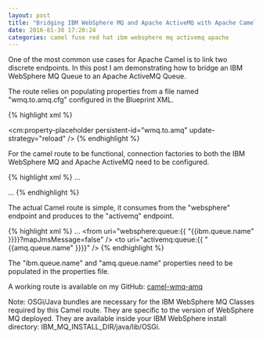 ```yaml
---
layout: post
title: "Bridging IBM WebSphere MQ and Apache ActiveMQ with Apache Camel"
date: 2016-01-30 17:20:24
categories: camel fuse red hat ibm websphere mq activemq apache
---
```


One of the most common use cases for Apache Camel is to link two discrete endpoints. In this post I am demonstrating how to bridge an IBM WebSphere MQ Queue to an Apache ActiveMQ Queue.

The route relies on populating properties from a file named "wmq.to.amq.cfg" configured in the Blueprint XML.

{% highlight xml %}
<!-- Property Placeholder -->
<cm:property-placeholder persistent-id="wmq.to.amq" update-strategy="reload" />
{% endhighlight %}

For the camel route to be functional, connection factories to both the IBM WebSphere MQ and Apache ActiveMQ need to be configured.

{% highlight xml %}
...
<!-- Configure Active MQ connection factory -->
<bean id="amqConnectionFactory" class="org.apache.activemq.ActiveMQConnectionFactory">
    <property name="brokerURL" value="${amq.broker.url}" />
    <property name="userName" value="${amq.username}" />
    <property name="password" value="${amq.password}" />
</bean>

<bean id="jmsConfig" class="org.apache.camel.component.jms.JmsConfiguration">
    <property name="connectionFactory" ref="amqConnectionFactory" />
    <property name="concurrentConsumers" value="10" />
</bean>

<bean id="activemq" class="org.apache.activemq.camel.component.ActiveMQComponent">
    <property name="configuration" ref="jmsConfig" />
</bean>

<!-- Configure IBM WebSphere MQ connection factory -->
<bean id="websphereConnectionFactory" class="com.ibm.mq.jms.MQConnectionFactory">
    <property name="transportType" value="1" />
    <property name="hostName" value="${ibm.mq.host}" />
    <property name="port" value="${ibm.mq.port}" />
    <property name="queueManager" value="${ibm.qm.name}" />
</bean>

<bean id="websphereConfig" class="org.apache.camel.component.jms.JmsConfiguration">
    <property name="connectionFactory" ref="websphereConnectionFactory" />
    <property name="concurrentConsumers" value="10" />
</bean>

<bean id="websphere" class="org.apache.camel.component.jms.JmsComponent">
    <property name="configuration" ref="websphereConfig" />
</bean>
...
{% endhighlight %}

The actual Camel route is simple, it consumes from the "websphere" endpoint and produces to the "activemq" endpoint.

{% highlight xml %}
...
<camelContext trace="false" id="wmqToAmqContext" xmlns="http://camel.apache.org/schema/blueprint">
	<route id="wmqToAmqBridge">
		<from uri="websphere:queue:{{ "{{ibm.queue.name" }}}}?mapJmsMessage=false" />
		<log message="The message contains ${body}" />
		<to uri="activemq:queue:{{ "{{amq.queue.name" }}}}" />
	</route>
</camelContext>
{% endhighlight %}

The "ibm.queue.name" and "amq.queue.name" properties need to be populated in the properties file.

<!--Of course, a wildcard consumer can also be defined if one wants to consume from a set of queues and produce to the another set of queues on the ActiveMQ side. In this case, a JMS header stating the destination consumed from the WebSphere MQ side could be used to point to the exact queue the message should be sent to on the ActiveMQ side.-->

A working route is available on my GitHub: [camel-wmq-amq][1]

Note: OSGi/Java bundles are necessary for the IBM WebSphere MQ Classes required by this Camel route. They are specific to the version of WebSphere MQ deployed. They are available inside your IBM WebSphere install directory: IBM_MQ_INSTALL_DIR/java/lib/OSGi.

[1]: https://github.com/smparekh/camel-wmq-amq "camel-wmq-amq"
